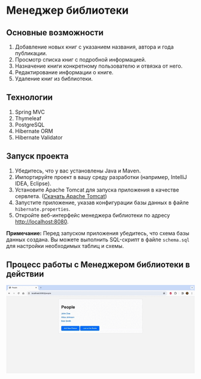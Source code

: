 # Менеджер библиотеки

## Основные возможности

1.  Добавление новых книг с указанием названия, автора и года публикации.
2.  Просмотр списка книг с подробной информацией.
3.  Назначение книги конкретному пользователю и отвязка от него.
4.  Редактирование информации о книге.
5.  Удаление книг из библиотеки.

## Технологии

1.  Spring MVC
2.  Thymeleaf 
3.  PostgreSQL 
4.  Hibernate ORM
5.  Hibernate Validator

## Запуск проекта

1.  Убедитесь, что у вас установлены Java и Maven.
2.  Импортируйте проект в вашу среду разработки (например, IntelliJ IDEA, Eclipse).
3.  Установите Apache Tomcat для запуска приложения в качестве сервлета. ([Скачать Apache Tomcat](http://tomcat.apache.org/))
4.  Запустите приложение, указав конфигурации базы данных в файле `hibernate.properties`.
5.  Откройте веб-интерфейс менеджера библиотеки по адресу [http://localhost:8080](http://localhost:8080).

**Примечание:** Перед запуском приложения убедитесь, что схема базы данных создана. Вы можете выполнить SQL-скрипт в файле `schema.sql` для настройки необходимых таблиц и схемы.

## Процесс работы с Менеджером библиотеки в действии

![Процесс работы с Менеджером библиотеки](library.gif)